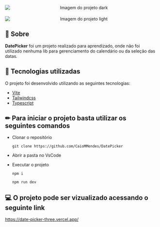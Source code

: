 
<div align="center" style="justify-content:center; display:flex; flex-direction:column; gap:20px">
<img  title="Imagem do projeto dark" src="https://cdn.discordapp.com/attachments/1124406159328170034/1143335082648686622/image.png" alt="Imagem do projeto dark"  />
<img  title="Imagem do projeto light" src="https://cdn.discordapp.com/attachments/1124406159328170034/1143334973349302323/image.png" alt="Imagem do projeto light"  />

</div>

## 📌 Sobre

**DatePicker** foi um projeto realizado para aprendizado, onde não foi utilizado nenhuma lib para gerenciamento do calendário ou da seleção das datas.

## 🚀 Tecnologias utilizadas

O projeto foi desenvolvido utilizando as seguintes tecnologias:

- [Vite](https://vitejs.dev/)
- [Tailwindcss](https://tailwindcss.com/)
- [Typescript](https://www.typescriptlang.org/)

## ✏ Para iniciar o projeto basta utilizar os seguintes comandos

- Clonar o repositório

    <pre><code>git clone https://github.com/CaioMMendes/DatePicker</code></pre>

- Abrir a pasta no VsCode

- Executar o projeto
    <pre><code>npm i</code></pre>
    <pre><code>npm run dev </code></pre>

## 💻 O projeto pode ser vizualizado acessando o seguinte link

<https://date-picker-three.vercel.app/>
